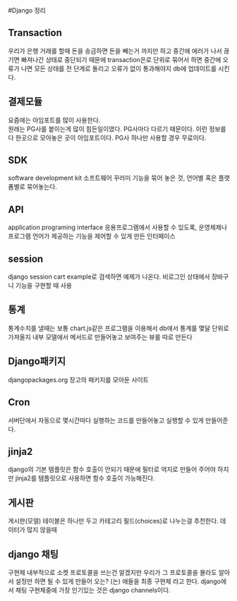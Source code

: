 #Django 정리

## Transaction
우리가 은행 거래를 할때 돈을 송금하면 돈을 빼는거 까지만 하고 중간에 에러가 나서 끊기면 빠져나간 상태로 중단되기 때문에 transaction은로 단위로 묶어서 하면 중간에 오류가 나면 모든 상태를 전 단계로 돌리고 오류가 없이 통과해야지 db에 업데이트를 시킨다.

## 결제모듈
요즘에는 아임포트를 많이 사용한다.<br>
원래는 PG사를 붙이는게 많이 힘든일이였다. PG사마다 다르기 때문이다. 이런 정보를 다 한곳으로 모아놓은 곳이 아임포트이다. PG사 하나만 사용할 경우 무료이다.

## SDK
software development kit 소프트웨어 꾸러미 기능을 묶어 놓은 것, 언어별 혹은 플랫폼별로 묶어놓는다.<br>

## API
application programing interface 응용프로그램에서 사용할 수 있도록, 운영체제나 프로그램 언어가 제공하는 기능을 제어할 수 있게 만든 인터페이스

## session
django session cart example로 검색하면 예제가 나온다. 비로그인 상태에서 장바구니 기능을 구현할 때 사용

## 통계
통계수치를 낼때는 보통 chart.js같은 프로그램을 이용해서 db에서 통계를 몇달 단위로 가져올지 내부 모델에서 메서드로 만들어놓고 보여주는 뷰를 따로 만든다

## Django패키지
djangopackages.org 장고의 패키지를 모아둔 사이트

## Cron
서버단에서 자동으로 몇시간마다 실행하는 코드를 만들어놓고 실행할 수 있게 만들어준다.

## jinja2
django의 기본 템플릿은 함수 호출이 안되기 때문에 필터로 억지로 만들어 주어야 하지만 jinja2를 템플릿으로 사용하면 함수 호출이 가능해진다.

## 게시판
게시판(모델) 테이블은 하나만 두고 카테고리 필드(choices)로 나누는걸 추천한다. 데이터가 많지 않을때

## django 채팅
구현체 내부적으로 소켓 프로토콜을 쓰는건 알겠지만 우리가 그 프로토콜을 몰라도 알아서 설정만 하면 될 수 있게 만들어 오는? (논) 애들을 최종 구현체 라고 한다. django에서 채팅 구현체중에 가장 인기있는 것은 django channels이다.

